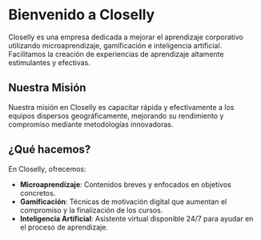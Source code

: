 # Bienvenido a Closelly

Closelly es una empresa dedicada a mejorar el aprendizaje corporativo utilizando microaprendizaje, gamificación e inteligencia artificial. Facilitamos la creación de experiencias de aprendizaje altamente estimulantes y efectivas.

## Nuestra Misión

Nuestra misión en Closelly es capacitar rápida y efectivamente a los equipos dispersos geográficamente, mejorando su rendimiento y compromiso mediante metodologías innovadoras.

## ¿Qué hacemos?

En Closelly, ofrecemos:
- **Microaprendizaje**: Contenidos breves y enfocados en objetivos concretos.
- **Gamificación**: Técnicas de motivación digital que aumentan el compromiso y la finalización de los cursos.
- **Inteligencia Artificial**: Asistente virtual disponible 24/7 para ayudar en el proceso de aprendizaje.
